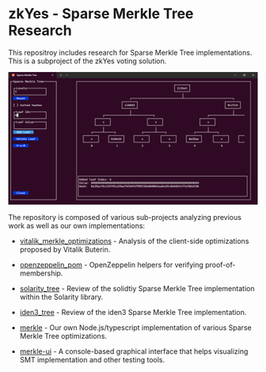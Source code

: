 # zkYes - Sparse Merkle Tree Research

This repositroy includes research for Sparse Merkle Tree implementations.
This is a subproject of the zkYes voting solution.

![Merkle UI](./merkle_ui.png)


The repository is composed of various sub-projects analyzing previous work as well as our own implementations:

* [vitalik_merkle_optimizations](./vitalik_merkle_optimizations/README.md) - Analysis of the client-side optimizations proposed by Vitalik Buterin.

* [openzeppelin_pom](./openzeppelin_pom/README.md) - OpenZeppelin helpers for verifying proof-of-membership.

* [solarity_tree](./solarity_tree/README.md) - Review of the solidtiy Sparse Merkle Tree implementation within the Solarity library.

* [iden3_tree](./iden3_tree/README.md) - Review of the iden3 Sparse Merkle Tree implementation.

* [merkle](./merkle/README.md) - Our own Node.js/typescript implementation of various Sparse Merkle Tree optimizations. 

* [merkle-ui](./merkle_ui/README.md) - A console-based graphical interface that helps visualizing SMT implementation and other testing tools.


